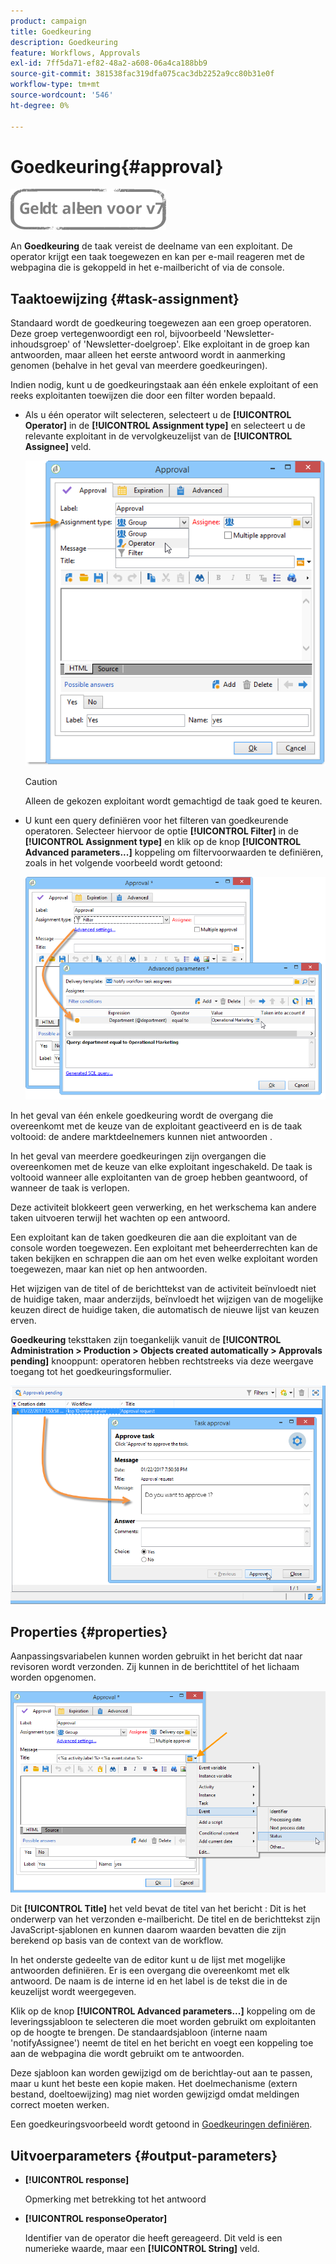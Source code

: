 ```yaml
---
product: campaign
title: Goedkeuring
description: Goedkeuring
feature: Workflows, Approvals
exl-id: 7ff5da71-ef82-48a2-a608-06a4ca188bb9
source-git-commit: 381538fac319dfa075cac3db2252a9cc80b31e0f
workflow-type: tm+mt
source-wordcount: '546'
ht-degree: 0%

---
```


# Goedkeuring{#approval}

![](../../assets/v7-only.svg)

An **Goedkeuring** de taak vereist de deelname van een exploitant. De operator krijgt een taak toegewezen en kan per e-mail reageren met de webpagina die is gekoppeld in het e-mailbericht of via de console.

## Taaktoewijzing {#task-assignment}

Standaard wordt de goedkeuring toegewezen aan een groep operatoren. Deze groep vertegenwoordigt een rol, bijvoorbeeld &#39;Newsletter-inhoudsgroep&#39; of &#39;Newsletter-doelgroep&#39;. Elke exploitant in de groep kan antwoorden, maar alleen het eerste antwoord wordt in aanmerking genomen (behalve in het geval van meerdere goedkeuringen).

Indien nodig, kunt u de goedkeuringstaak aan één enkele exploitant of een reeks exploitanten toewijzen die door een filter worden bepaald.

* Als u één operator wilt selecteren, selecteert u de **[!UICONTROL Operator]** in de **[!UICONTROL Assignment type]** en selecteert u de relevante exploitant in de vervolgkeuzelijst van de **[!UICONTROL Assignee]** veld.

   ![](assets/s_advuser_validation_box_assign.png)

   >[!CAUTION]
   >
   >Alleen de gekozen exploitant wordt gemachtigd de taak goed te keuren.

* U kunt een query definiëren voor het filteren van goedkeurende operatoren. Selecteer hiervoor de optie **[!UICONTROL Filter]** in de **[!UICONTROL Assignment type]** en klik op de knop **[!UICONTROL Advanced parameters...]** koppeling om filtervoorwaarden te definiëren, zoals in het volgende voorbeeld wordt getoond:

   ![](assets/s_advuser_validation_box_filter.png)

In het geval van één enkele goedkeuring wordt de overgang die overeenkomt met de keuze van de exploitant geactiveerd en is de taak voltooid: de andere marktdeelnemers kunnen niet antwoorden .

In het geval van meerdere goedkeuringen zijn overgangen die overeenkomen met de keuze van elke exploitant ingeschakeld. De taak is voltooid wanneer alle exploitanten van de groep hebben geantwoord, of wanneer de taak is verlopen.

Deze activiteit blokkeert geen verwerking, en het werkschema kan andere taken uitvoeren terwijl het wachten op een antwoord.

Een exploitant kan de taken goedkeuren die aan die exploitant van de console worden toegewezen. Een exploitant met beheerderrechten kan de taken bekijken en schrappen die aan om het even welke exploitant worden toegewezen, maar kan niet op hen antwoorden.

Het wijzigen van de titel of de berichttekst van de activiteit beïnvloedt niet de huidige taken, maar anderzijds, beïnvloedt het wijzigen van de mogelijke keuzen direct de huidige taken, die automatisch de nieuwe lijst van keuzen erven.

**Goedkeuring** teksttaken zijn toegankelijk vanuit de **[!UICONTROL Administration > Production > Objects created automatically > Approvals pending]** knooppunt: operatoren hebben rechtstreeks via deze weergave toegang tot het goedkeuringsformulier.

![](assets/s_advuser_validation_from_console.png)

## Properties {#properties}

Aanpassingsvariabelen kunnen worden gebruikt in het bericht dat naar revisoren wordt verzonden. Zij kunnen in de berichttitel of het lichaam worden opgenomen.

![](assets/edit_validation.png)

Dit **[!UICONTROL Title]** het veld bevat de titel van het bericht : Dit is het onderwerp van het verzonden e-mailbericht. De titel en de berichttekst zijn JavaScript-sjablonen en kunnen daarom waarden bevatten die zijn berekend op basis van de context van de workflow.

In het onderste gedeelte van de editor kunt u de lijst met mogelijke antwoorden definiëren. Er is een overgang die overeenkomt met elk antwoord. De naam is de interne id en het label is de tekst die in de keuzelijst wordt weergegeven.

Klik op de knop **[!UICONTROL Advanced parameters...]** koppeling om de leveringssjabloon te selecteren die moet worden gebruikt om exploitanten op de hoogte te brengen. De standaardsjabloon (interne naam &#39;notifyAssignee&#39;) neemt de titel en het bericht en voegt een koppeling toe aan de webpagina die wordt gebruikt om te antwoorden.

Deze sjabloon kan worden gewijzigd om de berichtlay-out aan te passen, maar u kunt het beste een kopie maken. Het doelmechanisme (extern bestand, doeltoewijzing) mag niet worden gewijzigd omdat meldingen correct moeten werken.

Een goedkeuringsvoorbeeld wordt getoond in [Goedkeuringen definiëren](defining-approvals.md).

## Uitvoerparameters {#output-parameters}

* **[!UICONTROL response]**

   Opmerking met betrekking tot het antwoord

* **[!UICONTROL responseOperator]**

   Identifier van de operator die heeft gereageerd. Dit veld is een numerieke waarde, maar een **[!UICONTROL String]** veld.
